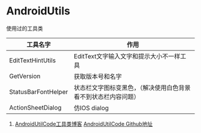 # AndroidUtils
使用过的工具类


|工具名字|作用|
|---|---|
|EditTextHintUtils|EditText文字输入文字和提示大小不一样工具|
|GetVersion|获取版本号和名字|
|StatusBarFontHelper|状态栏文字图标变黑色，（解决使用白色背景看不到状态栏内容问题）|
|ActionSheetDialog|仿IOS dialog|


1. <a href="https://blankj.com/2016/07/31/android-utils-code/">AndroidUtilCode工具类博客</a>
<a href="https://github.com/Blankj/AndroidUtilCode">AndroidUtilCode Github地址</a>
